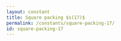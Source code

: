 ```yaml
---
layout: constant
title: Square packing $s(17)$
permalink: /constants/square-packing-17/
id: square-packing-17
---
```

